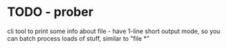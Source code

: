 # TODO - prober

  cli tool to print some info about file
    - have 1-line short output mode, so you can batch process loads of stuff, similar to "file *"
